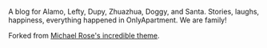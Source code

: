 A blog for Alamo, Lefty, Dupy, Zhuazhua, Doggy, and Santa. Stories, laughs, happiness, everything happened in OnlyApartment. We are family!

Forked from [Michael Rose's incredible theme](https://github.com/mmistakes/hpstr-jekyll-theme). 
